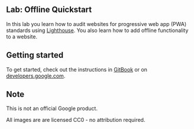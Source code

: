 ## Lab: Offline Quickstart

In this lab you learn how to audit websites for progressive web app (PWA)
standards using [Lighthouse](https://developers.google.com/web/tools/lighthouse/).
You also learn how to add offline functionality to a website.

## Getting started

To get started, check out the instructions in
[GitBook](https://google-developer-training.gitbooks.io/progressive-web-apps-ilt-codelabs/content/docs/lab_offline_quickstart.html)
or on [developers.google.com](https://developers.google.com/web/ilt/pwa/lab-offline-quickstart).

## Note

This is not an official Google product.

All images are are licensed CC0 - no attribution required.
